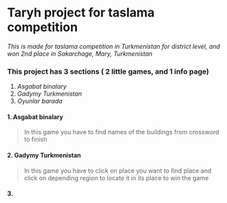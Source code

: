 # Taryh project for taslama competition

*This is made for taslama competition in Turkmenistan for district level, and won 2nd place in Sakarchage, Mary, Turkmenistan*

### This project has 3 sections ( 2 little games, and 1 info page)
1. *Asgabat binalary*
2. *Gadymy Turkmenistan*
3. *Oyunlar barada*

#### **1. Asgabat binalary**
> In this game you have to find names of the buildings from crossword to finish
#### **2. Gadymy Turkmenistan**
> In this game you have to click on place you want to find place and click on depending region to locate it in its place to win the game
#### **3.**
